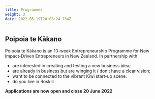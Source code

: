 ```yaml
---
title: Programmes
weight: 3
date: 2022-05-19T20:08:24.734Z
---
```

## Poipoia te Kākano 

Poipoia te Kākano is an 10-week Entrepreneurship Programme for New Impact-Driven Entrepreneurs in New Zealand. In partnership with 

* are interested in creating and testing a new business idea;
* are already in business but are winging it / don’t have a clear vision;
* want to be connected to the vibrant Kiwi start-up scene.
* do you live in Roskill

**Applications are now open and close 20 June 2022**